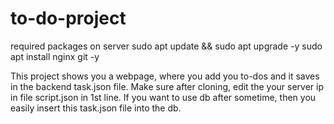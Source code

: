 # to-do-project
required packages on server 
 sudo apt update && sudo apt upgrade -y
  sudo apt install nginx git -y

This project shows you a webpage, where you add you to-dos and it saves in the backend task.json file.
Make sure after cloning, edit the your server ip in file script.json in 1st line.
If you want to use db after sometime, then you easily insert this task.json file into the db.
